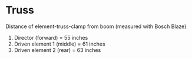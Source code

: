# Truss

Distance of element-truss-clamp from boom (measured with Bosch Blaze)
1. Director (forward) = 55 inches
2. Driven element 1 (middle) = 61 inches
3. Driven element 2 (rear) = 63 inches
